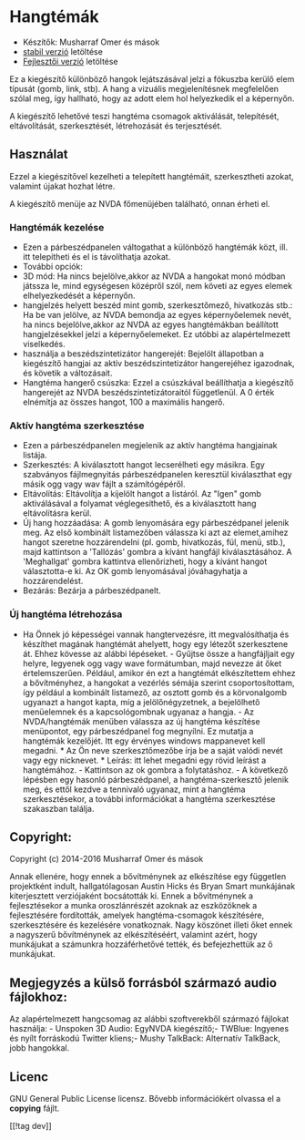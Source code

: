 # Hangtémák #

*   Készítők: Musharraf Omer és mások
*   [stabil verzió][1] letöltése
*   [Fejlesztői verzió][2] letöltése

Ez a kiegészítő  különböző hangok lejátszásával jelzi a fókuszba kerülő elem
típusát (gomb, link, stb). A hang a vizuális megjelenítésnek megfelelően
szólal meg, így hallható, hogy az adott elem hol helyezkedik el a képernyőn.

A kiegészítő  lehetővé teszi hangtéma csomagok  aktiválását, telepítését,
eltávolítását, szerkesztését, létrehozását és terjesztését.

## Használat

Ezzel a kiegészítővel kezelheti a telepített hangtémáit, szerkesztheti
azokat, valamint újakat hozhat létre.

A kiegészítő menüje az NVDA főmenüjében található, onnan érheti el.

### Hangtémák kezelése

- Ezen a párbeszédpanelen váltogathat a különböző hangtémák közt, ill. itt
  telepítheti és el is távolíthatja azokat.
- További opciók:
 - 3D mód: Ha nincs bejelölve,akkor az NVDA a hangokat monó módban játssza le, mind egységesen középről szól, nem követi az egyes elemek elhelyezkedését a képernyőn.
 - hangjelzés helyett beszéd mint gomb, szerkesztőmező, hivatkozás stb.: Ha be van jelölve, az NVDA bemondja az egyes képernyőelemek nevét, ha nincs bejelölve,akkor az NVDA az egyes hangtémákban beállított hangjelzésekkel jelzi a képernyőelemeket. Ez utóbbi az alapértelmezett viselkedés.
 - használja a beszédszintetizátor hangerejét: Bejelölt állapotban a kiegészítő hangjai az aktív beszédszintetizátor hangerejéhez igazodnak, és követik a változásait.
 - Hangtéma hangerő csúszka: Ezzel a csúszkával beállíthatja a kiegészítő hangerejét az NVDA beszédszintetizátoraitól függetlenül. A 0 érték elnémítja az összes hangot, 100 a maximális hangerő.

### Aktív hangtéma szerkesztése

- Ezen a párbeszédpanelen megjelenik az aktív hangtéma hangjainak listája.
- Szerkesztés: A kiválasztott hangot lecserélheti egy másikra. Egy
  szabványos fájlmegnyitás párbeszédpanelen keresztül kiválaszthat egy másik
  ogg vagy wav fájlt a számítógépéről.
- Eltávolítás: Eltávolítja a kijelölt hangot a listáról. Az "Igen" gomb
  aktiválásával a folyamat véglegesíthető, és a kiválasztott hang
  eltávolításra kerül.
- Új hang hozzáadása: A gomb lenyomására egy párbeszédpanel jelenik meg. Az első kombinált listamezőben válassza ki azt az elemet,amihez hangot szeretne hozzárendelni (pl. gomb, hivatkozás, fül, menü, stb.), majd kattintson a 'Tallózás' gombra a kívánt hangfájl kiválasztásához. A 'Meghallgat' gombra kattintva ellenőrizheti, hogy a kívánt hangot választotta-e ki. Az OK gomb lenyomásával jóváhagyhatja a hozzárendelést.
- Bezárás: Bezárja a párbeszédpanelt.

### Új hangtéma létrehozása

- Ha Önnek jó képességei vannak hangtervezésre, itt megvalósíthatja és
készíthet magának hangtémát ahelyett, hogy egy létezőt szerkesztene
át. Ehhez kövesse az alábbi lépéseket.  - Gyűjtse össze a hangfájljait egy
helyre, legyenek ogg vagy wave formátumban, majd nevezze át őket
értelemszerűen. Például, amikor én ezt a hangtémát elkészítettem ehhez a
bővítményhez, a hangokat a vezérlés sémája szerint csoportosítottam, így
például a kombinált listamező, az osztott gomb és a körvonalgomb ugyanazt a
hangot kapta, míg a jelölőnégyzetnek, a bejelölhető menüelemnek és a
kapcsológombnak ugyanaz a hangja.  - Az NVDA/hangtémák menüben válassza az
új hangtéma készítése menüpontot, egy párbeszédpanel fog megnyílni. Ez
mutatja a hangtémák kezelőjét. Itt egy érvényes windows mappanevet kell
megadni.  *	Az Ön neve szerkesztőmezőbe írja be a saját valódi nevét vagy
egy nicknevet.  *	Leírás: itt lehet megadni egy rövid leírást a
hangtémához.  - Kattintson az ok gombra a folytatáshoz.  - A következő
lépésben egy hasonló párbeszédpanel, a hangtéma-szerkesztő jelenik meg, és
ettől kezdve a tennivaló ugyanaz, mint a hangtéma szerkesztésekor, a további
információkat a hangtéma szerkesztése szakaszban találja. 

## Copyright:

Copyright (c) 2014-2016 Musharraf Omer és mások

Annak ellenére, hogy ennek a bővítménynek az elkészítése egy független
projektként indult, hallgatólagosan Austin Hicks és Bryan Smart munkájának
kiterjesztett verziójaként bocsátották ki. Ennek a bővítménynek a
fejlesztésekor a munka oroszlánrészét azoknak az eszközöknek a fejlesztésére
fordították, amelyek hangtéma-csomagok készítésére, szerkesztésére és
kezelésére vonatkoznak. Nagy köszönet illeti őket ennek a nagyszerű
bővítménynek az elkészítéséért, valamint azért, hogy munkájukat a számunkra
hozzáférhetővé tették, és befejezhettük az ő munkájukat.

## Megjegyzés a külső forrásból származó audio fájlokhoz:

Az alapértelmezett hangcsomag az alábbi szoftverekből származó fájlokat
használja: - Unspoken 3D Audio: EgyNVDA kiegészítő;- TWBlue: Ingyenes és
nyílt forráskodú Twitter kliens;- Mushy TalkBack: Alternatív TalkBack, jobb
hangokkal.

## Licenc
GNU General Public License licensz. Bővebb információkért olvassa el a
**copying** fájlt.

[[!tag dev]]

[1]: https://addons.nvda-project.org/files/get.php?file=ath

[2]: https://addons.nvda-project.org/files/get.php?file=ath-dev
